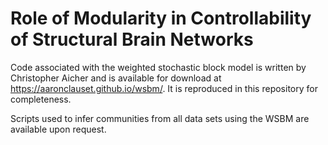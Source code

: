 # Role of Modularity in Controllability of Structural Brain Networks

Code associated with the weighted stochastic block model is written by Christopher Aicher and is available for download at https://aaronclauset.github.io/wsbm/. It is reproduced in this repository for completeness.

Scripts used to infer communities from all data sets using the WSBM are available upon request.
